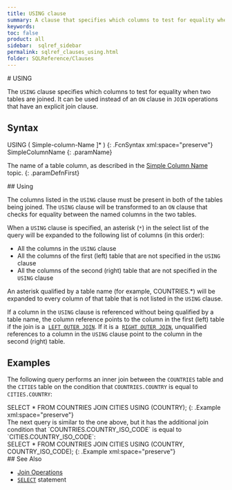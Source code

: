 ```yaml
---
title: USING clause
summary: A clause that specifies which columns to test for equality when two tables are joined.
keywords:
toc: false
product: all
sidebar:  sqlref_sidebar
permalink: sqlref_clauses_using.html
folder: SQLReference/Clauses
---
```

<section>
<div class="TopicContent" data-swiftype-index="true" markdown="1">
#  USING

The `USING` clause specifies which columns to test for equality when two
tables are joined. It can be used instead of an `ON` clause in `JOIN`
operations that have an explicit join clause.

## Syntax

<div class="fcnWrapperWide" markdown="1">
    USING ( Simple-column-Name ]* )
{: .FcnSyntax xml:space="preserve"}

</div>
<div class="paramList" markdown="1">
SimpleColumnName
{: .paramName}

The name of a table column, as described in the [Simple Column
Name](sqlref_identifiers_types.html#SimpleColumnName) topic.
{: .paramDefnFirst}

</div>
## Using

The columns listed in the `USING` clause must be present in both of the
tables being joined. The `USING` clause will be transformed to an `ON`
clause that checks for equality between the named columns in the two
tables.

When a `USING` clause is specified, an asterisk (`*`) in the select list
of the query will be expanded to the following list of columns (in this
order):

* All the columns in the `USING` clause
* All the columns of the first (left) table that are not specified in
  the `USING` clause
* All the columns of the second (right) table that are not specified in
  the `USING` clause

An asterisk qualified by a table name (for example, <span
class="Example">COUNTRIES.*</span>) will be expanded to every column of
that table that is not listed in the `USING` clause.

If a column in the `USING` clause is referenced without being qualified
by a table name, the column reference points to the column in the first
(left) table if the join is a &nbsp;[`LEFT OUTER JOIN`](sqlref_joinops_leftouterjoin.html). If it is a &nbsp;[`RIGHT OUTER
JOIN`](sqlref_joinops_rightouterjoin.html), unqualified references to a
column in the `USING` clause point to the column in the second (right)
table.

## Examples

The following query performs an inner join between the `COUNTRIES` table
and the `CITIES` table on the condition that `COUNTRIES.COUNTRY` is
equal to `CITIES.COUNTRY`:

<div class="preWrapper" markdown="1">
    SELECT * FROM COUNTRIES JOIN CITIES
       USING (COUNTRY);
{: .Example xml:space="preserve"}

</div>
The next query is similar to the one above, but it has the additional
join condition that `COUNTRIES.COUNTRY_ISO_CODE` is equal to
`CITIES.COUNTRY_ISO_CODE`:

<div class="preWrapper" markdown="1">
    SELECT * FROM COUNTRIES JOIN CITIES
       USING (COUNTRY, COUNTRY_ISO_CODE);
{: .Example xml:space="preserve"}

</div>
## See Also

* [Join Operations](sqlref_joinops_intro.html)
* [`SELECT`](sqlref_expressions_select.html) statement

</div>
</section>
